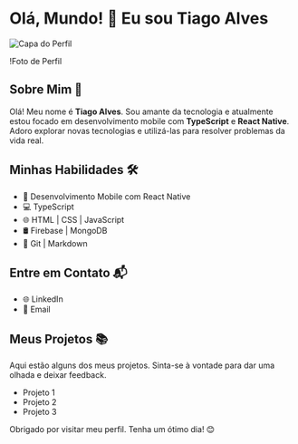 # Olá, Mundo! 👋 Eu sou Tiago Alves

![Capa do Perfil](https://th.bing.com/th/id/OIG3.v77F_l.yUs996ZN03Rfp?w=1024&h=1024&rs=1&pid=ImgDetMain)

!Foto de Perfil

## Sobre Mim 🚀

Olá! Meu nome é **Tiago Alves**. Sou amante da tecnologia e atualmente estou focado em desenvolvimento mobile com **TypeScript** e **React Native**. Adoro explorar novas tecnologias e utilizá-las para resolver problemas da vida real.

## Minhas Habilidades 🛠️

- 📱 Desenvolvimento Mobile com React Native
- 💻 TypeScript
- 🌐 HTML | CSS | JavaScript
- 🛢️ Firebase | MongoDB
- 🔧 Git | Markdown

## Entre em Contato 📬

- 🌐 LinkedIn
- 📧 Email

## Meus Projetos 📚

Aqui estão alguns dos meus projetos. Sinta-se à vontade para dar uma olhada e deixar feedback.

- Projeto 1
- Projeto 2
- Projeto 3

Obrigado por visitar meu perfil. Tenha um ótimo dia! 😊
